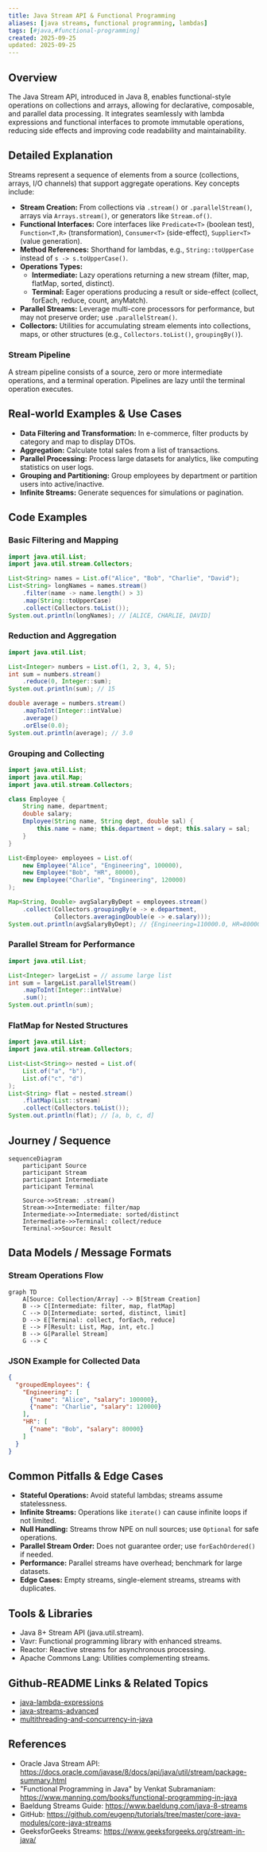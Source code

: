 ```yaml
---
title: Java Stream API & Functional Programming
aliases: [java streams, functional programming, lambdas]
tags: [#java,#functional-programming]
created: 2025-09-25
updated: 2025-09-25
---
```


## Overview
The Java Stream API, introduced in Java 8, enables functional-style operations on collections and arrays, allowing for declarative, composable, and parallel data processing. It integrates seamlessly with lambda expressions and functional interfaces to promote immutable operations, reducing side effects and improving code readability and maintainability.

## Detailed Explanation
Streams represent a sequence of elements from a source (collections, arrays, I/O channels) that support aggregate operations. Key concepts include:

- **Stream Creation:** From collections via `.stream()` or `.parallelStream()`, arrays via `Arrays.stream()`, or generators like `Stream.of()`.
- **Functional Interfaces:** Core interfaces like `Predicate<T>` (boolean test), `Function<T,R>` (transformation), `Consumer<T>` (side-effect), `Supplier<T>` (value generation).
- **Method References:** Shorthand for lambdas, e.g., `String::toUpperCase` instead of `s -> s.toUpperCase()`.
- **Operations Types:**
  - **Intermediate:** Lazy operations returning a new stream (filter, map, flatMap, sorted, distinct).
  - **Terminal:** Eager operations producing a result or side-effect (collect, forEach, reduce, count, anyMatch).
- **Parallel Streams:** Leverage multi-core processors for performance, but may not preserve order; use `.parallelStream()`.
- **Collectors:** Utilities for accumulating stream elements into collections, maps, or other structures (e.g., `Collectors.toList()`, `groupingBy()`).

### Stream Pipeline
A stream pipeline consists of a source, zero or more intermediate operations, and a terminal operation. Pipelines are lazy until the terminal operation executes.

## Real-world Examples & Use Cases
- **Data Filtering and Transformation:** In e-commerce, filter products by category and map to display DTOs.
- **Aggregation:** Calculate total sales from a list of transactions.
- **Parallel Processing:** Process large datasets for analytics, like computing statistics on user logs.
- **Grouping and Partitioning:** Group employees by department or partition users into active/inactive.
- **Infinite Streams:** Generate sequences for simulations or pagination.

## Code Examples
### Basic Filtering and Mapping
```java
import java.util.List;
import java.util.stream.Collectors;

List<String> names = List.of("Alice", "Bob", "Charlie", "David");
List<String> longNames = names.stream()
    .filter(name -> name.length() > 3)
    .map(String::toUpperCase)
    .collect(Collectors.toList());
System.out.println(longNames); // [ALICE, CHARLIE, DAVID]
```

### Reduction and Aggregation
```java
import java.util.List;

List<Integer> numbers = List.of(1, 2, 3, 4, 5);
int sum = numbers.stream()
    .reduce(0, Integer::sum);
System.out.println(sum); // 15

double average = numbers.stream()
    .mapToInt(Integer::intValue)
    .average()
    .orElse(0.0);
System.out.println(average); // 3.0
```

### Grouping and Collecting
```java
import java.util.List;
import java.util.Map;
import java.util.stream.Collectors;

class Employee {
    String name, department;
    double salary;
    Employee(String name, String dept, double sal) {
        this.name = name; this.department = dept; this.salary = sal;
    }
}

List<Employee> employees = List.of(
    new Employee("Alice", "Engineering", 100000),
    new Employee("Bob", "HR", 80000),
    new Employee("Charlie", "Engineering", 120000)
);

Map<String, Double> avgSalaryByDept = employees.stream()
    .collect(Collectors.groupingBy(e -> e.department,
             Collectors.averagingDouble(e -> e.salary)));
System.out.println(avgSalaryByDept); // {Engineering=110000.0, HR=80000.0}
```

### Parallel Stream for Performance
```java
import java.util.List;

List<Integer> largeList = // assume large list
int sum = largeList.parallelStream()
    .mapToInt(Integer::intValue)
    .sum();
System.out.println(sum);
```

### FlatMap for Nested Structures
```java
import java.util.List;
import java.util.stream.Collectors;

List<List<String>> nested = List.of(
    List.of("a", "b"),
    List.of("c", "d")
);
List<String> flat = nested.stream()
    .flatMap(List::stream)
    .collect(Collectors.toList());
System.out.println(flat); // [a, b, c, d]
```

## Journey / Sequence
```mermaid
sequenceDiagram
    participant Source
    participant Stream
    participant Intermediate
    participant Terminal

    Source->>Stream: .stream()
    Stream->>Intermediate: filter/map
    Intermediate->>Intermediate: sorted/distinct
    Intermediate->>Terminal: collect/reduce
    Terminal->>Source: Result
```

## Data Models / Message Formats
### Stream Operations Flow
```mermaid
graph TD
    A[Source: Collection/Array] --> B[Stream Creation]
    B --> C[Intermediate: filter, map, flatMap]
    C --> D[Intermediate: sorted, distinct, limit]
    D --> E[Terminal: collect, forEach, reduce]
    E --> F[Result: List, Map, int, etc.]
    B --> G[Parallel Stream]
    G --> C
```

### JSON Example for Collected Data
```json
{
  "groupedEmployees": {
    "Engineering": [
      {"name": "Alice", "salary": 100000},
      {"name": "Charlie", "salary": 120000}
    ],
    "HR": [
      {"name": "Bob", "salary": 80000}
    ]
  }
}
```

## Common Pitfalls & Edge Cases
- **Stateful Operations:** Avoid stateful lambdas; streams assume statelessness.
- **Infinite Streams:** Operations like `iterate()` can cause infinite loops if not limited.
- **Null Handling:** Streams throw NPE on null sources; use `Optional` for safe operations.
- **Parallel Stream Order:** Does not guarantee order; use `forEachOrdered()` if needed.
- **Performance:** Parallel streams have overhead; benchmark for large datasets.
- **Edge Cases:** Empty streams, single-element streams, streams with duplicates.

## Tools & Libraries
- Java 8+ Stream API (java.util.stream).
- Vavr: Functional programming library with enhanced streams.
- Reactor: Reactive streams for asynchronous processing.
- Apache Commons Lang: Utilities complementing streams.

## Github-README Links & Related Topics
- [java-lambda-expressions](../java-lambda-expressions/)
- [java-streams-advanced](../java-streams-advanced/)
- [multithreading-and-concurrency-in-java](../multithreading-and-concurrency-in-java/)

## References
- Oracle Java Stream API: https://docs.oracle.com/javase/8/docs/api/java/util/stream/package-summary.html
- "Functional Programming in Java" by Venkat Subramaniam: https://www.manning.com/books/functional-programming-in-java
- Baeldung Streams Guide: https://www.baeldung.com/java-8-streams
- GitHub: https://github.com/eugenp/tutorials/tree/master/core-java-modules/core-java-streams
- GeeksforGeeks Streams: https://www.geeksforgeeks.org/stream-in-java/